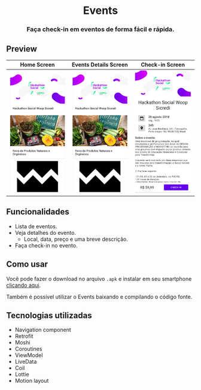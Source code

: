 
<h1 align="center">
  <br>
  Events
  <br>
</h1>

<h3 align="center">
Faça check-in em eventos de forma fácil e rápida.
</h3>

## Preview

| Home Screen | Events Details Screen | Check-in Screen |
|---|---|---|
| ![home](https://github.com/mateus-l-caetano/Events/blob/master/preview/home.jpg) | ![details](https://github.com/mateus-l-caetano/Events/blob/master/preview/home.jpg) | ![checkin](https://github.com/mateus-l-caetano/Events/blob/master/preview/details.jpg) |

## Funcionalidades

- Lista de eventos.
- Veja detalhes do evento.
    - Local, data, preço e uma breve descrição.
- Faça check-in no evento.

## Como usar

Você pode fazer o download no arquivo `.apk` e instalar em seu smartphone [clicando aqui](https://drive.google.com/file/d/1TgEdTr3OET_xR_MaaT632D3x2PDshMBS/view?usp=sharing).

Também é possível utilizar o Events baixando e compilando o código fonte.

## Tecnologias utilizadas

- Navigation component
- Retrofit
- Moshi
- Coroutines
- ViewModel
- LiveData
- Coil
- Lottie
- Motion layout
